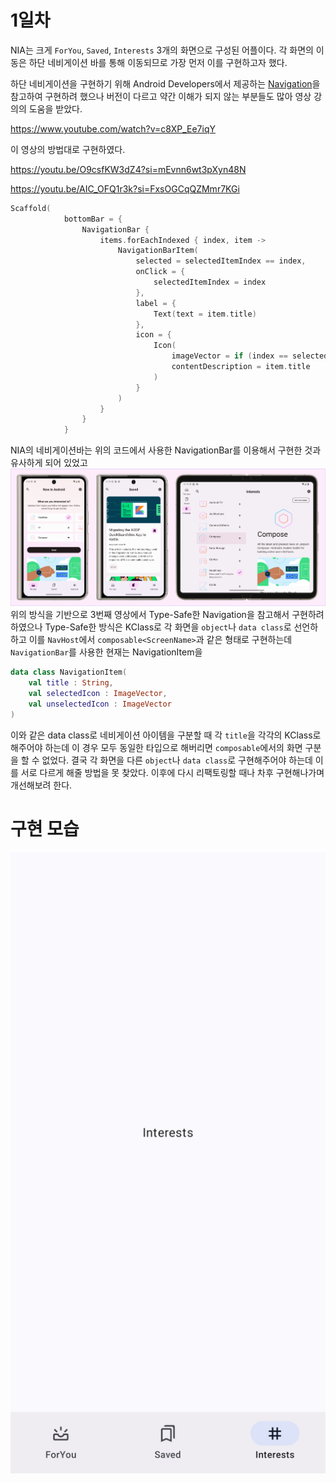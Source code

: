 # 1일차
NIA는 크게 `ForYou`, `Saved`, `Interests` 3개의 화면으로 구성된 어플이다.
각 화면의 이동은 하단 네비게이션 바를 통해 이동되므로 가장 먼저 이를 구현하고자 했다.

하단 네비게이션을 구현하기 위해 Android Developers에서 제공하는 [Navigation](https://developer.android.com/develop/ui/compose/navigation)을 참고하여 구현하려 했으나
버전이 다르고 약간 이해가 되지 않는 부분들도 많아 영상 강의의 도움을 받았다.

https://www.youtube.com/watch?v=c8XP_Ee7iqY

이 영상의 방법대로 구현하였다.

https://youtu.be/O9csfKW3dZ4?si=mEvnn6wt3pXyn48N

https://youtu.be/AIC_OFQ1r3k?si=FxsOGCqQZMmr7KGi

```kotlin
Scaffold(
            bottomBar = {
                NavigationBar {
                    items.forEachIndexed { index, item ->
                        NavigationBarItem(
                            selected = selectedItemIndex == index,
                            onClick = {
                                selectedItemIndex = index
                            },
                            label = {
                                Text(text = item.title)
                            },
                            icon = {
                                Icon(
                                    imageVector = if (index == selectedItemIndex) item.selectedIcon else item.unselectedIcon,
                                    contentDescription = item.title
                                )
                            }
                        )
                    }
                }
            }
```
NIA의 네비게이션바는 위의 코드에서 사용한 NavigationBar를 이용해서 구현한 것과 유사하게 되어 있었고
![img.png](img.png)
위의 방식을 기반으로 3번째 영상에서 Type-Safe한 Navigation을 참고해서 구현하려 하였으나
Type-Safe한 방식은 KClass로 각 화면을 `object`나 `data class`로 선언하하고 이를 `NavHost`에서
`composable<ScreenName>`과 같은 형태로 구현하는데
`NavigationBar`를 사용한 현재는 NavigationItem을 
```kotlin
data class NavigationItem(
    val title : String,
    val selectedIcon : ImageVector,
    val unselectedIcon : ImageVector
)
```
이와 같은 data class로 네비게이션 아이템을 구분할 때 각 `title`을 각각의 KClass로 해주어야 하는데 이 경우 모두 동일한 타입으로 해버리면
`composable`에서의 화면 구분을 할 수 없었다.
결국 각 화면을 다른 `object`나 `data class`로 구현해주어야 하는데 이를 서로 다르게 해줄 방법을 못 찾았다.
이후에 다시 리팩토링할 때나 차후 구현해나가며 개선해보려 한다.

# 구현 모습
![img_1.png](img_1.png)
